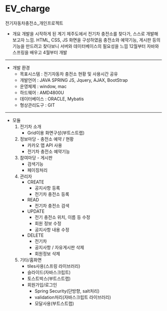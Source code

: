 # EV_charge

전기자동차충전소_개인프로젝트

+ 개요
개발을 시작하게 된 계기
제주도에서 전기차 충전소를 찾다가, 스스로 개발해보고자 느낌.  HTML, CSS, JS 화면을 구성하였음
충전소와 예약기능, 게시판 등의 기능을 만드려고 찾다보니 서버와 데이터베이스의 필요성을 느낌
12월부터 자바와 스프링을 배우고 4월부터 개발 

-----------------
+ 개발 환경
  + 목표시스템 : 전기자동차 충전소 현황 및 사용시간 공유
  + 개발언어 : JAVA SPRING
    JS, Jquery, AJAX, BootStrap
  + 운영체제 : window, mac
  + 하드웨어 : AMD4800U
  + 데이터베이스 : ORACLE, Mybatis
  + 형상관리도구 : GIT

-----------------
+ 모듈
  1. 전기차 소개
      + Grid이용 화면구성(부트스트랩)
  3. 정보마당 - 충전소 예약 / 현황
      + 카카오 맵 API 사용
      + 전기차 충전소 예약기능
  5. 참여마당 - 게시판
      + 검색기능
      + 페이징처리
  7. 관리자
      + CREATE
          + 공지사항 등록
          + 전기차 충전소 등록
      + READ
          + 전기차 충전소 검색
      + UPDATE
          + 전기 충전소 위치, 이름 등 수정
          + 회원 정보 수정
          + 공지사항 내용 수정
      + DELETE
          + 전기차 
          + 공지사항 / 자유게시판 삭제
          + 회원정보 삭제
  9. 기타/홈화면
      + tiles사용(스프링 라이브러리)
      + 슬라이드(자바스크립트)
      + 토스트박스(부트스트랩)
      + 회원가입/로그인
          + Spring Security(단방향, salt처리)
          + validation처리(자바스크립트 라이브러리)
          + 모달사용(부트스트랩)
      

